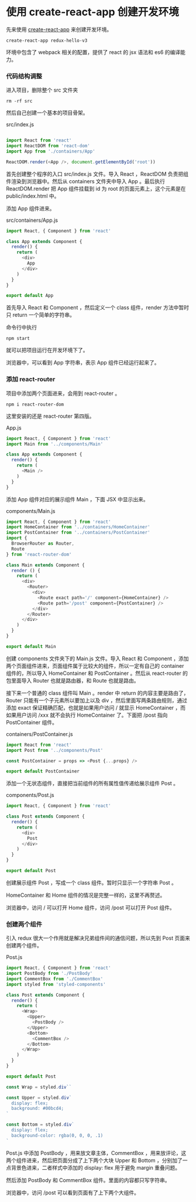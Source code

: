 # 使用 create-react-app 创建开发环境

先来使用 [create-react-app](https://github.com/facebookincubator/create-react-app) 来创建开发环境。

```
create-react-app redux-hello-v3
```

环境中包含了 webpack 相关的配置，提供了 react 的 jsx 语法和 es6 的编译能力。

### 代码结构调整

进入项目，删除整个 src 文件夹

```
rm -rf src
```

然后自己创建一个基本的项目骨架。

src/index.js

```js

import React from 'react'
import ReactDOM from 'react-dom'
import App from './containers/App'

ReactDOM.render(<App />, document.getElementById('root'))
```

首先创建整个程序的入口 src/index.js 文件。导入 React ，ReactDOM 负责把组件渲染到浏览器中。然后从 containers 文件夹中导入 App 。最后执行 ReactDOM.render 把 App 组件挂载到 id 为 root 的页面元素上，这个元素是在 public/index.html 中。


添加 App 组件进来。

src/containers/App.js

```js
import React, { Component } from 'react'

class App extends Component {
  render() {
    return (
      <div>
        App
      </div>
    )
  }
}

export default App
```

首先导入 React 和 Component ，然后定义一个 class 组件，render 方法中暂时只 return 一个简单的字符串。

命令行中执行

```
npm start
```

就可以把项目运行在开发环境下了。

浏览器中，可以看到 App 字符串，表示 App 组件已经运行起来了。

### 添加 react-router

项目中添加两个页面进来，会用到 react-router 。

```
npm i react-router-dom
```

这里安装的还是 react-router 第四版。


App.js

```js
import React, { Component } from 'react'
import Main from '../components/Main'

class App extends Component {
  render() {
    return (
      <Main />
    )
  }
}
```

添加 App 组件对应的展示组件 Main ，下面 JSX 中显示出来。

components/Main.js

```js
import React, { Component } from 'react'
import HomeContainer from '../containers/HomeContainer'
import PostContainer from '../containers/PostContainer'
import {
  BrowserRouter as Router,
  Route
} from 'react-router-dom'

class Main extends Component {
  render () {
    return (
      <div>
        <Router>
          <div>
            <Route exact path='/' component={HomeContainer} />
            <Route path='/post' component={PostContainer} />
          </div>
        </Router>
      </div>
    )
  }
}

export default Main
```

创建 components 文件夹下的 Main.js 文件。导入 React 和 Component ，添加两个页面组件进来，页面组件属于比较大的组件，所以一定有自己的 container 组件的，所以导入 HomeContainer 和 PostContainer 。然后从 react-router 的包里面导入 Router 也就是路由器，和 Route 也就是路由。

接下来一个普通的 class 组件叫 Main 。render 中 return 的内容主要是路由了，Router 只能有一个子元素所以要加上以及 div ，然后里面写两条路由规则，通过添加 exact 保证精确匹配，也就是如果用户访问 / 就显示 HomeContainer ，而如果用户访问 /xxx 就不会执行 HomeContainer 了。下面把 /post 指向 PostContainer 组件。

containers/PostContainer.js 

```js
import React from 'react'
import Post from '../components/Post'

const PostContainer = props => <Post {...props} />

export default PostContainer
```

添加一个无状态组件，直接把当前组件的所有属性值传递给展示组件 Post 。

components/Post.js

```js
import React, { Component } from 'react'

class Post extends Component {
  render() {
    return (
      <div>
        Post
      </div>
    )
  }
}

export default Post
```

创建展示组件 Post ，写成一个 class 组件。暂时只显示一个字符串 Post 。

HomeContainer 和 Home 组件的情况是完整一样的，这里不再赘述。

浏览器中，访问 / 可以打开 Home 组件，访问 /post 可以打开 Post 组件。

### 创建两个组件

引入 redux 很大一个作用就是解决兄弟组件间的通信问题，所以先到 Post 页面来创建两个组件。

Post.js

```js
import React, { Component } from 'react'
import PostBody from './PostBody'
import CommentBox from './CommentBox'
import styled from 'styled-components'

class Post extends Component {
  render() {
    return (
      <Wrap>
        <Upper>
          <PostBody />
        </Upper>
        <Bottom>
          <CommentBox />
        </Bottom>
      </Wrap>
    )
  }
}

export default Post

const Wrap = styled.div``

const Upper = styled.div`
  display: flex;
  background: #00bcd4;
`

const Bottom = styled.div`
  display: flex;
  background-color: rgba(0, 0, 0, .1)
`
```

Post.js 中添加 PostBody ，用来放文章主体，CommentBox ，用来放评论，这两个组件进来，然后把页面分成了上下两个大块 Upper 和 Bottom ，分别加了一点背景色进来，二者样式中添加的 display: flex 用于避免 margin 重叠问题。

然后添加 PostBody 和 CommentBox 组件。里面的内容都只写字符串。

浏览器中，访问 /post 可以看到页面有了上下两个大组件。